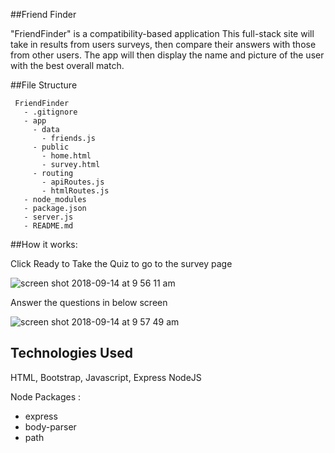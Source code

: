 ##Friend Finder

"FriendFinder" is a compatibility-based application This full-stack site will take in results from users surveys, then compare their answers with those from other users. The app will then display the name and picture of the user with the best overall match.

##File Structure

```
 FriendFinder
   - .gitignore
   - app
     - data
       - friends.js
     - public
       - home.html
       - survey.html
     - routing
       - apiRoutes.js
       - htmlRoutes.js
   - node_modules
   - package.json
   - server.js
   - README.md
```

##How it works:

Click Ready to Take the Quiz to go to the survey page

![screen shot 2018-09-14 at 9 56 11 am](https://user-images.githubusercontent.com/37693981/45554466-8117ca00-b804-11e8-9859-2ca8216d8f8c.png)

Answer the questions in below screen

![screen shot 2018-09-14 at 9 57 49 am](https://user-images.githubusercontent.com/37693981/45554558-c0461b00-b804-11e8-9a51-6b28ee38e21d.png)

## Technologies Used

HTML,
Bootstrap,
Javascript,
Express
NodeJS

Node Packages :

- express
- body-parser
- path
